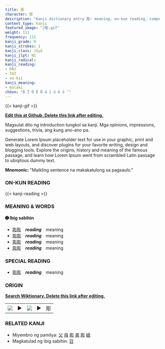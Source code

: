 ```yaml
---
title: 彫
character: 彫
description: "Kanji dictionary entry 彫: meaning, on-kun reading, compounds, origin, related kanji"
content_type: kanji
featured_image: "/彫.gif"
weight: 111
frequency: 111
kanji_grade: 9
kanji_strokes: 1
kanji_class: Jōyō
kanji_jlpt: N1
kanji_radical: 
kanji_reading: 
- DAI
- TAI
- oo-kii
kanji_meaning:
- malaki
chōon: "Ā Ī Ū Ē Ō ā ī ū ē ō ’"
---
```

[//]: # (Don't edit the line below. Kanji animated GIF code is automatically generated.)
{{< kanji-gif >}}

[//]: # (Edit below this line.)

**[Edit this at Github. Delete this link after editing.](https://github.com/tim0g/tim/tree/main/content/kanji/彫/index.md)**

Magsulat dito ng introduction tungkol sa kanji. Mga opinions, impressions, suggestions, trivia, ang kung ano-ano pa.

Generate Lorem Ipsum placeholder text for use in your graphic, print and web layouts, and discover plugins for your favorite writing, design and blogging tools. Explore the origins, history and meaning of the famous passage, and learn how Lorem Ipsum went from scrambled Latin passage to ubiqitous dummy text.
 
**Mnemonic:** "Maikling sentence na makakatulong sa pagsaulo."

### ON-KUN READING

[//]: # (Don't edit the line below. ON-KUN READING code is automatically generated.)
{{< kanji-reading >}}

### MEANING & WORDS

#### ➊ **Ibig sabihin**
  - [彫](../彫)[彫](../彫)　***reading***　meaning
  - [彫](../彫)[彫](../彫)　***reading***　meaning
  - [彫](../彫)[彫](../彫)　***reading***　meaning
  - [彫](../彫)[彫](../彫)　***reading***　meaning

### SPECIAL READING
  - [彫](../彫)[彫](../彫)　***reading***　meaning

### ORIGIN

**[Search Wiktionary. Delete this link after editing.](https://wiktionary.org/wiki/彫)**
<table class="kanji-table"><tr><td>
<img src="60px-彫-bronze.svg.png">
</td><td>▶</td><td>
<img src="60px-彫-oracle.svg.png">
</td><td>▶</td>
<td class="kanji-origin">彫</td>
</tr></table>

### RELATED KANJI
- Miyembro ng pamilya: [父](../父) [母](../母) [彫](../彫) [弟](../弟) [彫](../彫) [娘](../娘)
- Magkatulad ng ibig sabihin: [日](../日)
